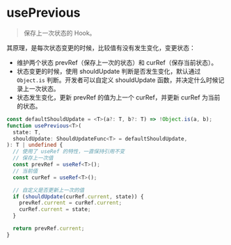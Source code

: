 # usePrevious

> 保存上一次状态的 Hook。

其原理，是每次状态变更的时候，比较值有没有发生变化，变更状态：

- 维护两个状态 prevRef（保存上一次的状态）和 curRef（保存当前状态）。
- 状态变更的时候，使用 shouldUpdate 判断是否发生变化，默认通过 `Object.is` 判断。开发者可以自定义 shouldUpdate 函数，并决定什么时候记录上一次状态。
- 状态发生变化，更新 prevRef 的值为上一个 curRef，并更新 curRef 为当前的状态。

```ts
const defaultShouldUpdate = <T>(a?: T, b?: T) => !Object.is(a, b);
function usePrevious<T>(
  state: T,
  shouldUpdate: ShouldUpdateFunc<T> = defaultShouldUpdate,
): T | undefined {
  // 使用了 useRef 的特性，一直保持引用不变
  // 保存上一次值
  const prevRef = useRef<T>();
  // 当前值
  const curRef = useRef<T>();

  // 自定义是否更新上一次的值
  if (shouldUpdate(curRef.current, state)) {
    prevRef.current = curRef.current;
    curRef.current = state;
  }

  return prevRef.current;
}
```
